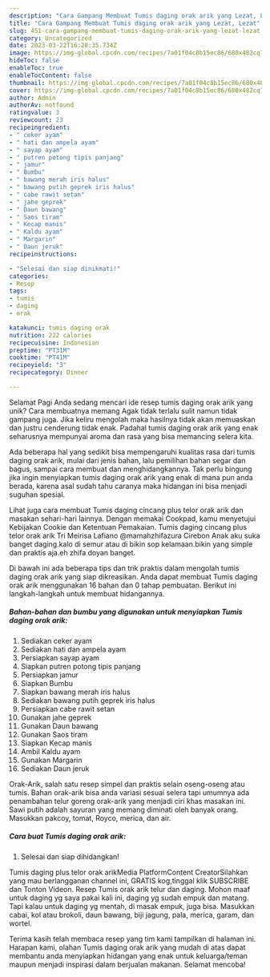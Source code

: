 ```yaml
---
description: "Cara Gampang Membuat Tumis daging orak arik yang Lezat, Lezat"
title: "Cara Gampang Membuat Tumis daging orak arik yang Lezat, Lezat"
slug: 451-cara-gampang-membuat-tumis-daging-orak-arik-yang-lezat-lezat
category: Uncategorized
date: 2023-03-22T16:28:35.734Z
image: https://img-global.cpcdn.com/recipes/7a01f04c8b15ec86/680x482cq70/tumis-daging-orak-arik-foto-resep-utama.jpg
hideToc: false
enableToc: true
enableTocContent: false
thumbnail: https://img-global.cpcdn.com/recipes/7a01f04c8b15ec86/680x482cq70/tumis-daging-orak-arik-foto-resep-utama.jpg
cover: https://img-global.cpcdn.com/recipes/7a01f04c8b15ec86/680x482cq70/tumis-daging-orak-arik-foto-resep-utama.jpg
author: Admin
authorAv: notfound
ratingvalue: 3
reviewcount: 23
recipeingredient:
- " ceker ayam"
- " hati dan ampela ayam"
- " sayap ayam"
- " putren potong tipis panjang"
- " jamur"
- " Bumbu"
- " bawang merah iris halus"
- " bawang putih geprek iris halus"
- " cabe rawit setan"
- " jahe geprek"
- " Daun bawang"
- " Saos tiram"
- " Kecap manis"
- " Kaldu ayam"
- " Margarin"
- " Daun jeruk"
recipeinstructions:

- "Selesai dan siap dinikmati!"
categories:
- Resep
tags:
- tumis
- daging
- orak

katakunci: tumis daging orak 
nutrition: 222 calories
recipecuisine: Indonesian
preptime: "PT31M"
cooktime: "PT41M"
recipeyield: "3"
recipecategory: Dinner

---
```



Selamat Pagi Anda sedang mencari ide resep tumis daging orak arik yang unik? Cara membuatnya memang Agak tidak terlalu sulit namun tidak gampang juga. Jika keliru mengolah maka hasilnya tidak akan memuaskan dan justru cenderung tidak enak. Padahal tumis daging orak arik yang enak seharusnya mempunyai aroma dan rasa yang bisa memancing selera kita.


Ada beberapa hal yang sedikit bisa mempengaruhi kualitas rasa dari tumis daging orak arik, mulai dari jenis bahan, lalu pemilihan bahan segar dan bagus, sampai cara membuat dan menghidangkannya. Tak perlu bingung jika ingin menyiapkan tumis daging orak arik yang enak di mana pun anda berada, karena asal sudah tahu caranya maka hidangan ini bisa menjadi suguhan spesial.

Lihat juga cara membuat Tumis daging cincang plus telor orak arik dan masakan sehari-hari lainnya. Dengan memakai Cookpad, kamu menyetujui Kebijakan Cookie dan Ketentuan Pemakaian. Tumis daging cincang plus telor orak arik Tri Meirisa Lafiano @mamahzhifazura Cirebon Anak aku suka banget daging.kalo di semur atau di bikin sop kelamaan.bikin yang simple dan praktis aja.eh zhifa doyan banget.


Di bawah ini ada beberapa tips dan trik praktis dalam mengolah tumis daging orak arik yang siap dikreasikan. Anda dapat membuat Tumis daging orak arik menggunakan 16 bahan dan 0 tahap pembuatan. Berikut ini langkah-langkah untuk membuat hidangannya.

<!--inarticleads1-->

##### Bahan-bahan dan bumbu yang digunakan untuk menyiapkan Tumis daging orak arik:

1. Sediakan  ceker ayam
1. Sediakan  hati dan ampela ayam
1. Persiapkan  sayap ayam
1. Siapkan  putren potong tipis panjang
1. Persiapkan  jamur
1. Siapkan  Bumbu
1. Siapkan  bawang merah iris halus
1. Sediakan  bawang putih geprek iris halus
1. Persiapkan  cabe rawit setan
1. Gunakan  jahe geprek
1. Gunakan  Daun bawang
1. Gunakan  Saos tiram
1. Siapkan  Kecap manis
1. Ambil  Kaldu ayam
1. Gunakan  Margarin
1. Sediakan  Daun jeruk


Orak-Arik, salah satu resep simpel dan praktis selain oseng-oseng atau tumis. Bahan orak-arik bisa anda variasi sesuai selera tapi umumnya ada penambahan telur goreng orak-arik yang menjadi ciri khas masakan ini. Sawi putih adalah sayuran yang memang diminati oleh banyak orang. Masukkan pakcoy, tomat, Royco, merica, dan air. 

<!--inarticleads2-->

##### Cara buat Tumis daging orak arik:


1. Selesai dan siap dihidangkan!

Tumis daging plus telor orak arikMedia PlatformContent CreatorSilahkan yang mau berlangganan channel ini, GRATIS kog,tinggal klik SUBSCRIBE dan Tonton Videon. Resep Tumis orak arik telur dan daging. Mohon maaf untuk daging yg saya pakai kali ini, daging yg sudah empuk dan matang. Tapi kalau untuk daging yg mentah, di masak empuk, juga bisa. Masukkan cabai, kol atau brokoli, daun bawang, biji jagung, pala, merica, garam, dan wortel. 

Terima kasih telah membaca resep yang tim kami tampilkan di halaman ini. Harapan kami, olahan Tumis daging orak arik yang mudah di atas dapat membantu anda menyiapkan hidangan yang enak untuk keluarga/teman maupun menjadi inspirasi dalam berjualan makanan. Selamat mencoba!
